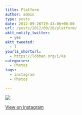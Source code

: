 ```yaml
---
title: Platform
author: admin
type: posts
date: 2012-09-26T19:43:06+00:00
url: /posts/2012/09/26/platform/
aktt_notify_twitter:
  - yes
aktt_tweeted:
  - 1
yourls_shorturl:
  - https://lobban.org/i/ka
categories:
  - Photos
tags:
  - instagram
  - Photos

---
```

![][1]

[View on Instagram][2]

 [1]: https://lobban.org/wp-content/uploads/HLIC/417efd3d6a236c5976a3f3050b4127e4.jpg
 [2]: http://instagr.am/p/QDFT9mqltt/